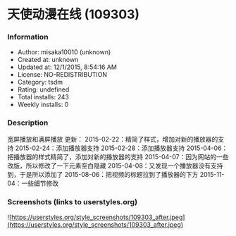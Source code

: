 # 天使动漫在线 (109303)

### Information
- Author: misaka10010 (unknown)
- Created at: unknown
- Updated at: 12/1/2015, 8:54:16 AM
- License: NO-REDISTRIBUTION
- Category: tsdm
- Rating: undefined
- Total installs: 243
- Weekly installs: 0


### Description
宽屏播放和满屏播放
更新：
2015-02-22：精简了样式，增加对新的播放器的支持
2015-02-24：添加播放器支持
2015-02-28：添加播放器支持
2015-04-06：把播放器的样式精简了，添加对新的播放器的支持
2015-04-07：因为网站的一些改版，所以修改了一下元素空白隐藏
2015-04-08：又发现一个播放器没有支持到，于是所以添加了
2015-08-06：把视频的标题拉到了播放器的下方
2015-11-04：一些细节修改


### Screenshots (links to userstyles.org)
![https://userstyles.org/style_screenshots/109303_after.jpeg](https://userstyles.org/style_screenshots/109303_after.jpeg)



